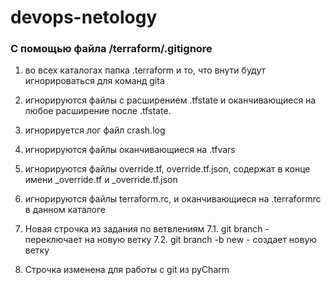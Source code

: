 # devops-netology

### С помощью файла /terraform/.gitignore 
1. во всех каталогах папка .terraform и то, что внути будут игнорироваться для команд gita
2. игнорируются файлы с расширением .tfstate и оканчивающиеся на любое расширение после .tfstate.
3. игнорируется лог файл crash.log
4. игнорируются файлы оканчивающиеся на .tfvars
5. игнорируются файлы override.tf, override.tf.json, содержат в конце имени  _override.tf и _override.tf.json
6. игнорируются файлы terraform.rc, и оканчивающиеся на .terraformrc в данном каталоге

7. Новая строчка из задания по ветвлениям
    7.1. git branch <hash> - переключает на новую ветку
    7.2. git branch -b new - создает новую ветку
8. Строчка изменена для работы с git из pyCharm
